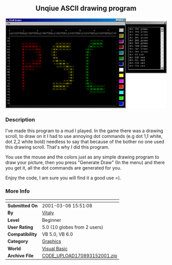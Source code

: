 ﻿<div align="center">

## Unqiue ASCII drawing program

<img src="PIC2001315326552436.gif">
</div>

### Description

I've made this program to a mud I played. In the game there was a drawing scroll, to draw on it I had to use annoying dot commands (e.g dot 1,1 white, dot 2,2 white bold) needless to say that because of the bother no one used this drawing scroll. That's why I did this program.

You use the mouse and the colors just as any simple drawing program to draw your picture, then you press "Generate Draw" (In the menu) and there you get it, all the dot commands are generated for you.

Enjoy the code, I am sure you will find it a good use =).
 
### More Info
 


<span>             |<span>
---                |---
**Submitted On**   |2001-03-06 15:51:08
**By**             |[Vitaly](https://github.com/Planet-Source-Code/PSCIndex/blob/master/ByAuthor/vitaly.md)
**Level**          |Beginner
**User Rating**    |5.0 (10 globes from 2 users)
**Compatibility**  |VB 5\.0, VB 6\.0
**Category**       |[Graphics](https://github.com/Planet-Source-Code/PSCIndex/blob/master/ByCategory/graphics__1-46.md)
**World**          |[Visual Basic](https://github.com/Planet-Source-Code/PSCIndex/blob/master/ByWorld/visual-basic.md)
**Archive File**   |[CODE\_UPLOAD170893152001\.zip](https://github.com/Planet-Source-Code/vitaly-unqiue-ascii-drawing-program__1-21653/archive/master.zip)









